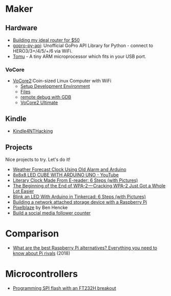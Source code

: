 # Maker

## Hardware

* [Building my ideal router for $50](https://blog.tjll.net/building-my-perfect-router/)
* [gopro-py-api](https://github.com/konradit/gopro-py-api): Unofficial GoPro API Library for Python - connect to HERO3/3+/4/5/+/6 via WiFi.
* [Tomu](https://tomu.im/) - A tiny ARM microprocessor which fits in your USB port.

### VoCore

* [VoCore2](https://www.indiegogo.com/projects/vocore2-4-coin-sized-linux-computer-with-wifi#/):Coin-sized Linux Computer with WiFi
  * [Setup Development Environment](https://www.youtube.com/watch?v=ocl6yFtKSNs)
  * [Files](http://vonger.cn/misc/vocore2/)
  * [remote debug with GDB](http://vonger.cn/?paged=3)
  * [VoCore2 Ultimate](http://vocore.io/v2u.html)

## Kindle

* [Kindle4NTHacking](https://wiki.mobileread.com/wiki/Kindle4NTHacking#Jailbreak)

## Projects

Nice projects to try. Let's do it!

* [Weather Forecast Clock Using Old Alarm and Arduino](https://create.arduino.cc/projecthub/LenkaDesign/weather-forecast-clock-using-old-alarm-and-arduino-c1bb67?ref=user&ref_id=548039&offset=0)
* [8x8x8 LED CUBE WITH ARDUINO UNO - YouTube](https://www.youtube.com/watch?v=T5Aq7cRc-mU)
* [Literary Clock Made From E-reader: 6 Steps (with Pictures)](https://www.instructables.com/id/Literary-Clock-Made-From-E-reader/)
* [The Beginning of the End of WPA-2 — Cracking WPA-2 Just Got a Whole Lot Easier](https://medium.com/@billbuchanan_27654/the-beginning-of-the-end-of-wpa-2-cracking-wpa-2-just-got-a-whole-lot-easier-55d7775a7a5a)
* [Blink an LED With Arduino in Tinkercad: 6 Steps (with Pictures)](https://www.instructables.com/id/Blink-an-LED-With-Arduino-in-Tinkercad/)
* [Building a network attached storage device with a Raspberry Pi](https://opensource.com/article/18/7/network-attached-storage-Raspberry-Pi) 
* [Pixelblaze](https://www.bhencke.com/pixelblaze/) by Ben Hencke
* [Build a social media follower counter](https://www.raspberrypi.org/blog/build-social-media-follower-counter/)

# Comparison

* [What are the best Raspberry Pi alternatives? Everything you need to know about Pi rivals](https://www.zdnet.com/article/what-are-the-best-raspberry-pi-alternatives-everything-you-need-to-know-about-pi-rivals/) (2018)

# Microcontrollers

* [Programming SPI flash with an FT232H breakout](https://learn.adafruit.com/programming-spi-flash-prom-with-an-ft232h-breakout)

